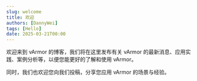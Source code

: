 ```yaml
---
slug: welcome
title: 欢迎
authors: [DannyWei]
tags: [Hello]
date: 2025-03-21T00:00
---
```


欢迎来到 vArmor 的博客，我们将在这里发布有关 vArmor 的最新消息、应用实践、案例分析等，以便您能更好的了解和使用 vArmor。

同时，我们也欢迎您向我们投稿，分享您应用 vArmor 的场景与经验。
